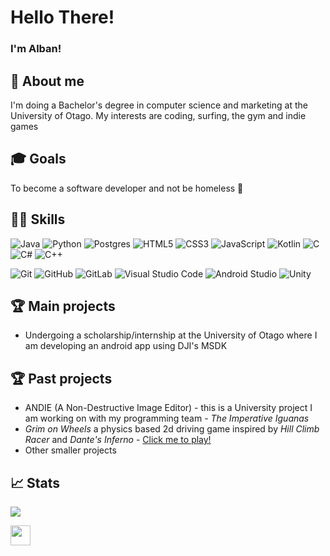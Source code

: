 <!-- Comments
- Markdown cheatsheet
  https://github.com/adam-p/markdown-here/wiki/Markdown-Cheatsheet 

- Bunch of README templates, but don't go too crazy
  https://github.com/durgeshsamariya/awesome-github-profile-readme-templates/tree/master/templates
-->

# Hello There!

### I'm Alban! 

## 🌱 About me
I'm doing a Bachelor's degree in computer science and marketing at the University of Otago. My interests are coding, surfing, the gym and indie games

## 🎓 Goals 
To become a software developer and not be homeless 🫡

## 🧑‍💻 Skills

<!-- You can find a bunch of badges here https://github.com/Ileriayo/markdown-badges#-frameworks-platforms-and-libraries -->
    
   ![Java](https://img.shields.io/badge/java-%23ED8B00.svg?style=for-the-badge&logo=openjdk&logoColor=white)
   ![Python](https://img.shields.io/badge/Python%20-%2314354C.svg?style=for-the-badge&logo=python&logoColor=white) 
   ![Postgres](https://img.shields.io/badge/postgres-%23316192.svg?style=for-the-badge&logo=postgresql&logoColor=white)
   ![HTML5](https://img.shields.io/badge/HTML5%20-%23E34F26.svg?style=for-the-badge&logo=html5&logoColor=white)
   ![CSS3](https://img.shields.io/badge/CSS%20-%231572B6.svg?style=for-the-badge&logo=css3&logoColor=white)
   ![JavaScript](https://img.shields.io/badge/javascript-%23323330.svg?style=for-the-badge&logo=javascript&logoColor=%23F7DF1E)
   ![Kotlin](https://img.shields.io/badge/kotlin-%237F52FF.svg?style=for-the-badge&logo=kotlin&logoColor=white)
   ![C](https://img.shields.io/badge/c-%2300599C.svg?style=for-the-badge&logo=c&logoColor=white)
   ![C#](https://img.shields.io/badge/c%23-%23239120.svg?style=for-the-badge&logo=csharp&logoColor=white)
   ![C++](https://img.shields.io/badge/C++%20-%2300599C.svg?style=for-the-badge&logo=c%2B%2B&logoColor=white)
   
   ![Git](https://img.shields.io/badge/git-%23F05033.svg?style=for-the-badge&logo=git&logoColor=white)
   ![GitHub](https://img.shields.io/badge/github-%23121011.svg?style=for-the-badge&logo=github&logoColor=white)
   ![GitLab](https://img.shields.io/badge/gitlab-%23181717.svg?style=for-the-badge&logo=gitlab&logoColor=white)
   ![Visual Studio Code](https://img.shields.io/badge/Visual%20Studio%20Code-0078d7.svg?style=for-the-badge&logo=visual-studio-code&logoColor=white)
   ![Android Studio](https://img.shields.io/badge/android%20studio-346ac1?style=for-the-badge&logo=android%20studio&logoColor=white)
   ![Unity](https://img.shields.io/badge/unity-%23000000.svg?style=for-the-badge&logo=unity&logoColor=white)
   <!--![Linux](https://img.shields.io/badge/Linux-FCC624?style=for-the-badge&logo=linux&logoColor=black) -->
   <!--![React](https://img.shields.io/badge/react-%2320232a.svg?style=for-the-badge&logo=react&logoColor=%2361DAFB)-->
   <!--![AWS](https://img.shields.io/badge/AWS-%23FF9900.svg?style=for-the-badge&logo=amazon-aws&logoColor=white) -->
   <!--  ![MySQL](https://img.shields.io/badge/mysql-4479A1.svg?style=for-the-badge&logo=mysql&logoColor=white) -->

## 🏆 Main projects
- Undergoing a scholarship/internship at the University of Otago where I am developing an android app using DJI's MSDK

## 🏆 Past projects
- ANDIE (A Non-Destructive Image Editor) - this is a University project I am working on with my programming team - *The Imperative Iguanas*
- *Grim on Wheels* a physics based 2d driving game inspired by *Hill Climb Racer* and *Dante's Inferno* - [Click me to play!](https://cosc360.otago.ac.nz/webgl/Astreus/TestBuild/index.html)
- Other smaller projects

## 📈 Stats 
<!-- info on this plugin: https://github.com/anuraghazra/github-readme-stats#readme -->
![](https://github-readme-stats.vercel.app/api?username=albanribet&count_private=true&show_icons=true&theme=github_dark&hide=contribs)

<a href = 'https://www.linkedin.com/in/alban-ribet-6274a72b7'> <img width = '32px' align= 'center' src="https://raw.githubusercontent.com/rahulbanerjee26/githubAboutMeGenerator/main/icons/linked-in-alt.svg"/></a>
